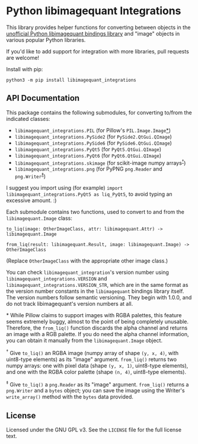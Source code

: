 Python libimagequant Integrations
=================================

This library provides helper functions for converting between objects in the
[unofficial Python libimagequant bindings library](http://libimagequant-python.readthedocs.io/)
and "image" objects in various popular Python libraries.

If you'd like to add support for integration with more libraries, pull requests
are welcome!

Install with pip:

    python3 -m pip install libimagequant_integrations
    

API Documentation
-----------------

This package contains the following submodules, for converting to/from the
indicated classes:

* `libimagequant_integrations.PIL` (for Pillow's `PIL.Image.Image`[*](#pillow))
* `libimagequant_integrations.PySide2` (for `PySide2.QtGui.QImage`)
* `libimagequant_integrations.PySide6` (for `PySide6.QtGui.QImage`)
* `libimagequant_integrations.PyQt5` (for `PyQt5.QtGui.QImage`)
* `libimagequant_integrations.PyQt6` (for `PyQt6.QtGui.QImage`)
* `libimagequant_integrations.skimage` (for scikit-image numpy arrays<sup>[†](#skimage)</sup>)
* `libimagequant_integrations.png` (for PyPNG `png.Reader` and `png.Writer`<sup>[‡](#pypng)</sup>)

I suggest you import using (for example)
`import libimagequant_integrations.PyQt5 as liq_PyQt5`, to avoid typing an
excessive amount. :)

Each submodule contains two functions, used to convert to and from the
`libimagequant.Image` class:

    to_liq(image: OtherImageClass, attr: libimagequant.Attr) -> libimagequant.Image

    from_liq(result: libimagequant.Result, image: libimagequant.Image) -> OtherImageClass

(Replace `OtherImageClass` with the appropriate other image class.)

You can check `libimagequant_integration`'s version number using
`libimagequant_integrations.VERSION` and
`libimagequant_integrations.VERSION_STR`, which are in the same format as the
version number constants in the `libimagequant` bindings library itself. The
version numbers follow semantic versioning. They begin with 1.0.0, and do not
track libimagequant's version numbers at all.

<a name="pillow">*</a>
While Pillow claims to support images with RGBA palettes, this feature seems
extremely buggy, almost to the point of being completely unusable. Therefore,
the `from_liq()` function discards the alpha channel and returns an image with
a RGB palette. If you do need the alpha channel information, you can obtain it
manually from the `libimagequant.Image` object.

<sup><a name="skimage">†</a></sup>
Give `to_liq()` an RGBA image (numpy array of shape `(y, x, 4)`, with
uint8-type elements) as its "image" argument. `from_liq()` returns two numpy
arrays: one with pixel data (shape `(y, x, 1)`, uint8-type elements), and one
with the RGBA color palette (shape `(n, 4)`, uint8-type elements).

<sup><a name="pypng">‡</a></sup>
Give `to_liq()` a `png.Reader` as its "image" argument. `from_liq()` returns a
`png.Writer` and a `bytes` object; you can save the image using the Writer's
`write_array()` method with the `bytes` data provided.

License
-------

Licensed under the GNU GPL v3. See the `LICENSE` file for the full license
text.
